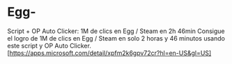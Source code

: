 # Egg-
Script + OP Auto Clicker: 1M de clics en Egg / Steam en 2h 46min  Consigue el logro de 1M de clics en Egg / Steam en solo 2 horas y 46 minutos usando este script y OP Auto Clicker. [https://apps.microsoft.com/detail/xpfm2k6gpv72cr?hl=en-US&gl=US]
